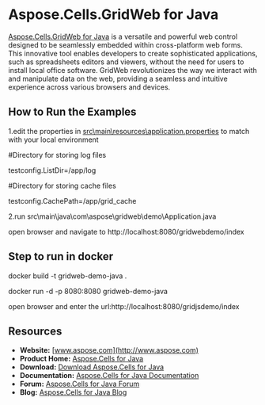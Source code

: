 # Aspose.Cells.GridWeb for Java
[Aspose.Cells.GridWeb for Java](http://www.aspose.com/products/cells/java)   is a versatile and powerful web control designed to be seamlessly embedded within cross-platform web forms. This innovative tool enables developers to create sophisticated applications, such as spreadsheets editors and viewers, without the need for users to install local office software. GridWeb revolutionizes the way we interact with and manipulate data on the web, providing a seamless and intuitive experience across various browsers and devices.

## How to Run the Examples
1.edit the properties in [src\main\resources\application.properties](https://github.com/aspose-cells/Aspose.Cells-for-Java/blob/master/Examples.GridWeb/springboot3.3demo/src/main/resources/application.properties) to match with your local environment

#Directory for storing log files

testconfig.ListDir=/app/log

#Directory for storing cache files

testconfig.CachePath=/app/grid_cache

2.run src\main\java\com\aspose\gridweb\demo\Application.java

open browser and navigate to http://localhost:8080/gridwebdemo/index

## Step to run in docker 

docker build -t gridweb-demo-java .

docker run -d -p 8080:8080 gridweb-demo-java

open browser and enter the url:http://localhost:8080/gridjsdemo/index

## Resources

+ **Website:** [www.aspose.com](http://www.aspose.com) 
+ **Product Home:** [Aspose.Cells for Java](http://www.aspose.com/products/cells/java)
+ **Download:** [Download Aspose.Cells for Java](https://downloads.aspose.com/cells/java)
+ **Documentation:** [Aspose.Cells for Java Documentation](https://docs.aspose.com/display/cellsjava/Home)
+ **Forum:** [Aspose.Cells for Java Forum](http://www.aspose.com/community/forums/aspose.cells-product-family/19/showforum.aspx)
+ **Blog:** [Aspose.Cells for Java Blog](https://blog.aspose.com/category/aspose-products/aspose-cells-product-family/)
